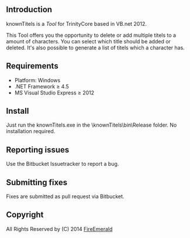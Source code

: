 ﻿## Introduction

knownTitels is a *Tool* for TrinityCore based in VB.net 2012.

This Tool offers you the opportunity to delete or add multiple titels to a amount of characters.
You can select which title should be added or deleted. It's also possible to generate a list of titels which a character has.

## Requirements

+ Platform: Windows
+ .NET Framework ≥ 4.5
+ MS Visual Studio Express ≥ 2012


## Install

Just run the knownTitels.exe in the \knownTitels\bin\Release folder.
No installation required.


## Reporting issues

Use the Bitbucket Issuetracker to report a bug.


## Submitting fixes

Fixes are submitted as pull request via Bitbucket.


## Copyright

All Rights Reserved by (C) 2014 [FireEmerald](https://github.com/FireEmerald)